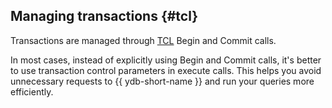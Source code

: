 ## Managing transactions {#tcl}

Transactions are managed through [TCL](../../../../../concepts/transactions.md) Begin and Commit calls.

In most cases, instead of explicitly using Begin and Commit calls, it's better to use transaction control parameters in execute calls. This helps you avoid unnecessary requests to {{ ydb-short-name }} and run your queries more efficiently.

